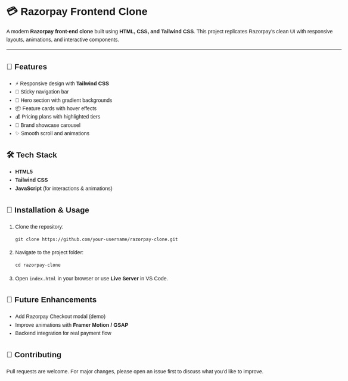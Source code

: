 <!DOCTYPE html>
<html lang="en">
<head>
  <meta charset="UTF-8">

</head>
<body style="font-family: Arial, sans-serif; line-height: 1.6; max-width: 900px; margin: auto; padding: 20px;">

  <h1>💳 Razorpay Frontend Clone</h1>
  <p>
    A modern <strong>Razorpay front-end clone</strong> built using 
    <strong>HTML, CSS, and Tailwind CSS</strong>. This project replicates Razorpay’s clean UI with 
    responsive layouts, animations, and interactive components.
  </p>

  <hr>

  <h2>🚀 Features</h2>
  <ul>
    <li>⚡ Responsive design with <strong>Tailwind CSS</strong></li>
    <li>📌 Sticky navigation bar</li>
    <li>🎨 Hero section with gradient backgrounds</li>
    <li>📦 Feature cards with hover effects</li>
    <li>💰 Pricing plans with highlighted tiers</li>
    <li>🏢 Brand showcase carousel</li>
    <li>✨ Smooth scroll and animations</li>
  </ul>

  <h2>🛠️ Tech Stack</h2>
  <ul>
    <li><strong>HTML5</strong></li>
    <li><strong>Tailwind CSS</strong></li>
    <li><strong>JavaScript</strong> (for interactions & animations)</li>
  </ul>

  <h2>📂 Installation & Usage</h2>
  <ol>
    <li>Clone the repository:
      <pre><code>git clone https://github.com/your-username/razorpay-clone.git</code></pre>
    </li>
    <li>Navigate to the project folder:
      <pre><code>cd razorpay-clone</code></pre>
    </li>
    <li>Open <code>index.html</code> in your browser or use <strong>Live Server</strong> in VS Code.</li>
  </ol>

  <h2>🎯 Future Enhancements</h2>
  <ul>
    <li>Add Razorpay Checkout modal (demo)</li>
    <li>Improve animations with <strong>Framer Motion / GSAP</strong></li>
    <li>Backend integration for real payment flow</li>
  </ul>

  <h2>🙌 Contributing</h2>
  <p>
    Pull requests are welcome. For major changes, please open an issue first to discuss what 
    you’d like to improve.
  </p>


</body>
</html>
